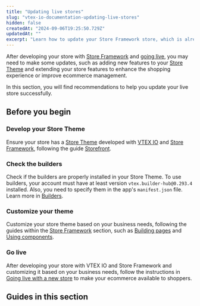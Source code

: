 ```yaml
---
title: "Updating live stores"
slug: "vtex-io-documentation-updating-live-stores"
hidden: false
createdAt: "2024-09-06T19:25:50.729Z"
updatedAt: ""
excerpt: "Learn how to update your Store Framework store, which is already live and accessible to shoppers."
---
```


After developing your store with [Store Framework](https://developers.vtex.com/docs/guides/store-framework) and [going live](https://developers.vtex.com/docs/guides/vtex-io-documentation-go-live), you may need to make some updates, such as adding new features to your [Store Theme](https://developers.vtex.com/docs/guides/vtex-io-documentation-store-theme) and extending your store features to enhance the shopping experience or improve ecommerce management.

In this section, you will find recommendations to help you update your live store successfully.

## Before you begin

<Steps>

### Develop your Store Theme

Ensure your store has a [Store Theme](https://developers.vtex.com/docs/guides/vtex-io-documentation-store-theme) developed with [VTEX IO](https://developers.vtex.com/docs/guides/vtex-io-documentation-what-is-vtex-io) and [Store Framework](https://developers.vtex.com/docs/guides/store-framework), following the guide [Storefront](https://developers.vtex.com/docs/guides/getting-started-3).

### Check the builders

Check if the builders are properly installed in your Store Theme. To use builders, your account must have at least version `vtex.builder-hub@0.293.4` installed. Also, you need to specify them in the app's `manifest.json` file. Learn more in [Builders](https://developers.vtex.com/docs/guides/vtex-io-documentation-builders).

### Customize your theme

Customize your store theme based on your business needs, following the guides within the [Store Framework](https://developers.vtex.com/docs/guides/store-framework) section, such as [Building pages](https://developers.vtex.com/docs/guides/building-pages) and [Using components](https://developers.vtex.com/docs/guides/using-components).

### Go live

After developing your store with VTEX IO and Store Framework and customizing it based on your business needs, follow the instructions in [Going live with a new store](https://developers.vtex.com/docs/guides/vtex-io-documentation-go-live) to make your ecommerce available to shoppers.

</Steps>

## Guides in this section

<Flex>

<WhatsNextCard
title="Migrating CMS settings after a major theme update"
description="Learn how to migrate CMS settings when updating to a major theme version."
linkTo="https://developers.vtex.com/docs/guides/vtex-io-documentation-migrating-cms-settings-after-major-update"
linkTitle="See more"
/>

<WhatsNextCard
title="Installing apps on live stores"
description="Discover best practices for adding and managing apps on your live store."
linkTo="https://developers.vtex.com/docs/guides/vtex-io-documentation-installing-apps-in-live-stores-best-practices"
linkTitle="See more"
/>

</Flex>
